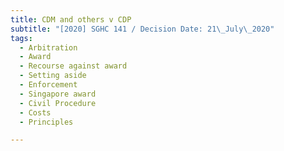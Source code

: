 ```yaml
---
title: CDM and others v CDP
subtitle: "[2020] SGHC 141 / Decision Date: 21\_July\_2020"
tags:
  - Arbitration
  - Award
  - Recourse against award
  - Setting aside
  - Enforcement
  - Singapore award
  - Civil Procedure
  - Costs
  - Principles

---
```

